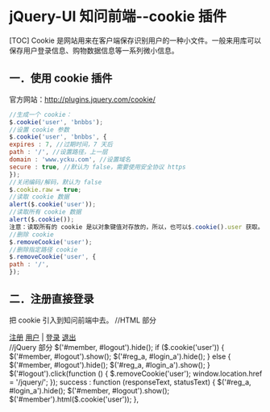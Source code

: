 # jQuery-UI 知问前端--cookie 插件
[TOC]
Cookie 是网站用来在客户端保存识别用户的一种小文件。一般来用库可以保存用户登录信息、购物数据信息等一系列微小信息。

## 一．使用 cookie 插件
官方网站：http://plugins.jquery.com/cookie/
```javascript
//生成一个 cookie：
$.cookie('user', 'bnbbs');
//设置 cookie 参数
$.cookie('user', 'bnbbs', {
expires : 7, //过期时间，7 天后
path : '/', //设置路径，上一层
domain : 'www.ycku.com', //设置域名
secure : true, //默认为 false，需要使用安全协议 https
});
//关闭编码/解码，默认为 false
$.cookie.raw = true;
//读取 cookie 数据
alert($.cookie('user'));
//读取所有 cookie 数据
alert($.cookie());
注意：读取所有的 cookie 是以对象键值对存放的，所以，也可以$.cookie().user 获取。
//删除 cookie
$.removeCookie('user');
//删除指定路径 cookie
$.removeCookie('user', {
path : '/',
});
```

## 二．注册直接登录
把 cookie 引入到知问前端中去。
//HTML 部分
<div class="header_member">
<a href="javascript:void(0)" id="reg_a">注册</a>
<a href="javascript:void(0)" id="member">用户</a>
|
<a href="javascript:void(0)" id="login_a">登录</a>
<a href="javascript:void(0)" id="logout">退出</a>
</div>
//jQuery 部分
$('#member, #logout').hide();
if ($.cookie('user')) {
$('#member, #logout').show();
$('#reg_a, #login_a').hide();
} else {
$('#member, #logout').hide();
$('#reg_a, #login_a').show();
}
$('#logout').click(function () {
$.removeCookie('user');
window.location.href = '/jquery/';
});
success : function (responseText, statusText) {
$('#reg_a, #login_a').hide();
$('#member, #logout').show();
$('#member').html($.cookie('user'));
},
